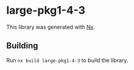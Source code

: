 # large-pkg1-4-3

This library was generated with [Nx](https://nx.dev).

## Building

Run `nx build large-pkg1-4-3` to build the library.
